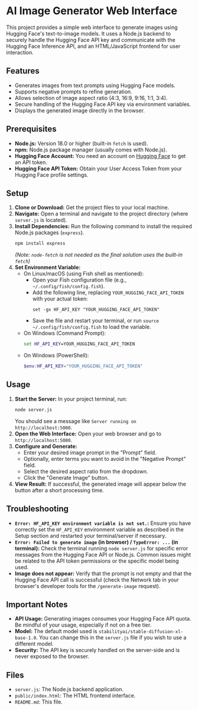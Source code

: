 # AI Image Generator Web Interface

This project provides a simple web interface to generate images using Hugging Face's text-to-image models. It uses a Node.js backend to securely handle the Hugging Face API key and communicate with the Hugging Face Inference API, and an HTML/JavaScript frontend for user interaction.

## Features

*   Generates images from text prompts using Hugging Face models.
*   Supports negative prompts to refine generation.
*   Allows selection of image aspect ratio (4:3, 16:9, 9:16, 1:1, 3:4).
*   Secure handling of the Hugging Face API key via environment variables.
*   Displays the generated image directly in the browser.

## Prerequisites

*   **Node.js:** Version 18.0 or higher (built-in `fetch` is used).
*   **npm:** Node.js package manager (usually comes with Node.js).
*   **Hugging Face Account:** You need an account on [Hugging Face](https://huggingface.co) to get an API token.
*   **Hugging Face API Token:** Obtain your User Access Token from your Hugging Face profile settings.

## Setup

1.  **Clone or Download:** Get the project files to your local machine.
2.  **Navigate:** Open a terminal and navigate to the project directory (where `server.js` is located).
3.  **Install Dependencies:** Run the following command to install the required Node.js packages (`express`).
    ```bash
    npm install express
    ```
    *(Note: `node-fetch` is not needed as the final solution uses the built-in `fetch`)*
4.  **Set Environment Variable:**
    *   On Linux/macOS (using Fish shell as mentioned):
        *   Open your Fish configuration file (e.g., `~/.config/fish/config.fish`).
        *   Add the following line, replacing `YOUR_HUGGING_FACE_API_TOKEN` with your actual token:
            ```fish
            set -gx HF_API_KEY "YOUR_HUGGING_FACE_API_TOKEN"
            ```
        *   Save the file and restart your terminal, or run `source ~/.config/fish/config.fish` to load the variable.
    *   On Windows (Command Prompt):
        ```cmd
        set HF_API_KEY=YOUR_HUGGING_FACE_API_TOKEN
        ```
    *   On Windows (PowerShell):
        ```powershell
        $env:HF_API_KEY="YOUR_HUGGING_FACE_API_TOKEN"
        ```

## Usage

1.  **Start the Server:** In your project terminal, run:
    ```bash
    node server.js
    ```
    You should see a message like `Server running on http://localhost:5000`.
2.  **Open the Web Interface:** Open your web browser and go to `http://localhost:5000`.
3.  **Configure and Generate:**
    *   Enter your desired image prompt in the "Prompt" field.
    *   Optionally, enter terms you want to avoid in the "Negative Prompt" field.
    *   Select the desired aspect ratio from the dropdown.
    *   Click the "Generate Image" button.
4.  **View Result:** If successful, the generated image will appear below the button after a short processing time.

## Troubleshooting

*   **`Error: HF_API_KEY environment variable is not set.`:** Ensure you have correctly set the `HF_API_KEY` environment variable as described in the Setup section and restarted your terminal/server if necessary.
*   **`Error: Failed to generate image` (in browser) / `TypeError: ...` (in terminal):** Check the terminal running `node server.js` for specific error messages from the Hugging Face API or Node.js. Common issues might be related to the API token permissions or the specific model being used.
*   **Image does not appear:** Verify that the prompt is not empty and that the Hugging Face API call is successful (check the Network tab in your browser's developer tools for the `/generate-image` request).

## Important Notes

*   **API Usage:** Generating images consumes your Hugging Face API quota. Be mindful of your usage, especially if not on a free tier.
*   **Model:** The default model used is `stabilityai/stable-diffusion-xl-base-1.0`. You can change this in the `server.js` file if you wish to use a different model.
*   **Security:** The API key is securely handled on the server-side and is never exposed to the browser.

## Files

*   `server.js`: The Node.js backend application.
*   `public/index.html`: The HTML frontend interface.
*   `README.md`: This file.
